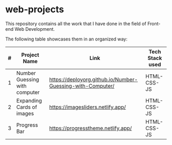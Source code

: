 # web-projects
This repository contains all the work that I have done in the field of Front-end Web Development.

The following table showcases them in an organized way: 



| #  |Project Name   |Link   |   Tech Stack used | 
|---|---|---|---|
| 1  |Number Guessing with computer   |https://deployorg.github.io/Number-Guessing-with-Computer/   |     HTML-CSS-JS |
|2   |Expanding Cards of images   | https://imagesliders.netlify.app/  |     HTML-CSS-JS |
|3   |Progress Bar   | https://progresstheme.netlify.app/  |   HTML-CSS-JS   |
